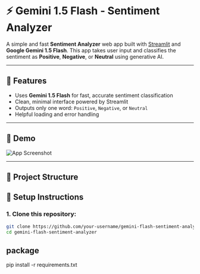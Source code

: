 # ⚡ Gemini 1.5 Flash - Sentiment Analyzer

A simple and fast **Sentiment Analyzer** web app built with [Streamlit](https://streamlit.io/) and **Google Gemini 1.5 Flash**. This app takes user input and classifies the sentiment as **Positive**, **Negative**, or **Neutral** using generative AI.

---

## 🚀 Features

- Uses **Gemini 1.5 Flash** for fast, accurate sentiment classification
- Clean, minimal interface powered by Streamlit
- Outputs only one word: `Positive`, `Negative`, or `Neutral`
- Helpful loading and error handling

---

## 📸 Demo

![App Screenshot](https://via.placeholder.com/800x400?text=Sentiment+Analyzer+Demo)

---

## 📁 Project Structure

## 🔧 Setup Instructions

### 1. Clone this repository:

```bash
git clone https://github.com/your-username/gemini-flash-sentiment-analyzer.git
cd gemini-flash-sentiment-analyzer
```
## package
pip install -r requirements.txt
